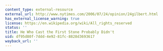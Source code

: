 ```yaml
---
content_type: external-resource
external_url: http://www.nytimes.com/2006/07/24/opinion/24gilbert.html
has_external_license_warning: true
license: https://en.wikipedia.org/wiki/All_rights_reserved
status: ''
title: He Who Cast the First Stone Probably Didn't
uid: df95d80f-7ddd-4e92-81fc-8828d3693617
wayback_url: ''
---
```

